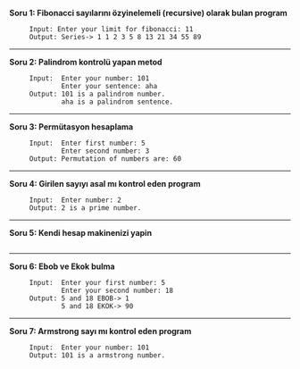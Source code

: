 
**Soru 1: Fibonacci sayılarını özyinelemeli (recursive) olarak bulan program**
``` 
     Input: Enter your limit for fibonacci: 11
     Output: Series-> 1 1 2 3 5 8 13 21 34 55 89 
```
--------------------------------------------------
**Soru 2: Palindrom kontrolü yapan metod**
``` 
     Input:  Enter your number: 101  
             Enter your sentence: aha
     Output: 101 is a palindrom number.
             aha is a palindrom sentence.
```
----------------------------------------
**Soru 3: Permütasyon hesaplama**
``` 
     Input:  Enter first number: 5
             Enter second number: 3
     Output: Permutation of numbers are: 60
```
-----------------------------------------
**Soru 4: Girilen sayıyı asal mı kontrol eden program**
``` 
     Input:  Enter number: 2
     Output: 2 is a prime number.
```
---------------------------------------------
**Soru 5: Kendi hesap makinenizi yapin**
```
```
--------------------------------------------
**Soru 6: Ebob ve Ekok bulma**
``` 
     Input:  Enter your first number: 5
             Enter your second number: 18
     Output: 5 and 18 EBOB-> 1
             5 and 18 EKOK-> 90
```
---------------------------------------------
**Soru 7: Armstrong sayı mı kontrol eden program**
``` 
     Input:  Enter your number: 101
     Output: 101 is a armstrong number.
```